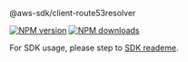 @aws-sdk/client-route53resolver

[![NPM version](https://img.shields.io/npm/v/@aws-sdk/client-route53resolver/preview.svg)](https://www.npmjs.com/package/@aws-sdk/client-route53resolver)
[![NPM downloads](https://img.shields.io/npm/dm/@aws-sdk/client-route53resolver.svg)](https://www.npmjs.com/package/@aws-sdk/client-route53resolver)

For SDK usage, please step to [SDK reademe](https://github.com/aws/aws-sdk-js-v3).
